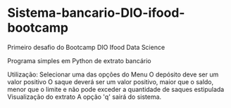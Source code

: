 # Sistema-bancario-DIO-ifood-bootcamp
Primeiro desafio do Bootcamp DIO Ifood Data Science

Programa simples em Python de extrato bancário

Utilização:
Selecionar uma das opções do Menu
O depósito deve ser um valor positivo
O saque deverá ser um valor positivo, maior que o saldo, menor que o limite e não pode exceder a quantidade de saques estipulada
Visualização do extrato
A opção 'q' sairá do sistema.
